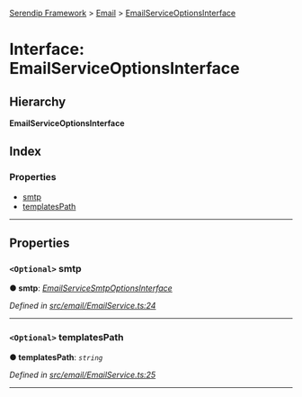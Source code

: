 [Serendip Framework](../README.md) > [Email](../modules/email.md) > [EmailServiceOptionsInterface](../interfaces/email.emailserviceoptionsinterface.md)

# Interface: EmailServiceOptionsInterface

## Hierarchy

**EmailServiceOptionsInterface**

## Index

### Properties

* [smtp](email.emailserviceoptionsinterface.md#smtp)
* [templatesPath](email.emailserviceoptionsinterface.md#templatespath)

---

## Properties

<a id="smtp"></a>

### `<Optional>` smtp

**● smtp**: *[EmailServiceSmtpOptionsInterface](email.emailservicesmtpoptionsinterface.md)*

*Defined in [src/email/EmailService.ts:24](https://github.com/m-esm/serendip/blob/17b0858/src/email/EmailService.ts#L24)*

___
<a id="templatespath"></a>

### `<Optional>` templatesPath

**● templatesPath**: *`string`*

*Defined in [src/email/EmailService.ts:25](https://github.com/m-esm/serendip/blob/17b0858/src/email/EmailService.ts#L25)*

___

